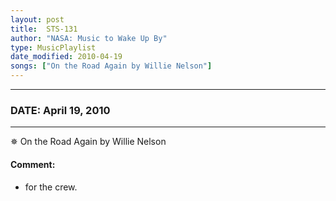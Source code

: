 ```yaml
---
layout: post
title:  STS-131
author: "NASA: Music to Wake Up By"
type: MusicPlaylist
date_modified: 2010-04-19
songs: ["On the Road Again by Willie Nelson"]
---
```


----
### DATE: April 19, 2010
----
✵ On the Road Again by Willie Nelson

#### Comment:
* for the crew.



<br/>
<center>
	<a target="_blank"
	   href="https://twitter.com/intent/tweet?hashtags=Space,NASA,Playlist,NASAWakeupCalls,SpaceProgram&text={{ page.author}}, '{{ page.songs.first }}' {{ page.title }}, {{ page.date | date: '%B %d, %Y' }}. {{ site.url }}{{ page.url }}&via=nasawakeupcalls"><i class="fab fa-twitter" alt="Tweet this page" style="font-size: 1.3em;"></i></a>
	&nbsp; 	<i class="fas fa-user-astronaut" style="font-size: 1.5em;"></i> &nbsp;
    <a type="amzn" search="'On the Road Again by Willie Nelson'" category="popular music">
    <i class="fab fa-amazon" style="font-size: 1.3em;"></i></a>
</center>

